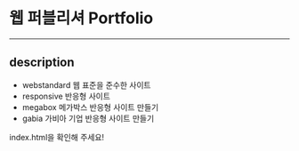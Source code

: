 # 웹 퍼블리셔 Portfolio
---

## description

- webstandard 웹 표준을 준수한 사이트
- responsive 반응형 사이트
- megabox 메가박스 반응형 사이트 만들기
- gabia 가비아 기업 반응형 사이트 만들기

index.html을 확인해 주세요!
